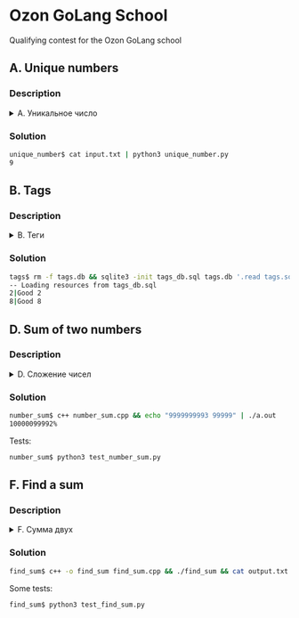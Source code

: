 # Ozon GoLang School

Qualifying contest for the Ozon GoLang school


## A. Unique numbers
### Description 

<details>
<summary>A. Уникальное число</summary>

```
Ограничение времени	1 секунда
Ограничение памяти	64Mb
Ввод	стандартный ввод или input-201.txt
Вывод	стандартный вывод или input-201.a.txt

На вход программе подается большое количество целых чисел. Все числа, кроме одного, имеют пару, причем может быть несколько одинаковых пар. Найдите число без пары.


Формат ввода

stdin десятеричные числа по одному на каждой строке
Формат вывода
stdout десятеричное число

Пример

Ввод	Вывод
1       3
2
2
1
2
3
2
```

</details>

### Solution

```bash
unique_number$ cat input.txt | python3 unique_number.py
9
```


## B. Tags
### Description

<details>
<summary>B. Теги</summary>

```
Ограничение времени	1 секунда
Ограничение памяти	64Mb
Ввод	стандартный ввод или input.txt
Вывод	стандартный вывод или output.txt

В базе данных имеется таблица с товарами goods (id INTEGER, name TEXT), таблица с тегами tags (id INTEGER, name TEXT) и таблица связки товаров и тегов tags_goods (tag_id INTEGER, goods_id INTEGER, UNIQUE (tag_id, goods_id)).

Выведите id и названия всех товаров, которые имеют все возможные теги в этой базе.

БД - SQLite3. В качестве языка решения выберите make2.

Формат ввода
SQL-запрос.
```

</details>


### Solution

```bash
tags$ rm -f tags.db && sqlite3 -init tags_db.sql tags.db '.read tags.sql'
-- Loading resources from tags_db.sql
2|Good 2
8|Good 8
```


## D. Sum of two numbers
### Description

<details>
<summary>D. Сложение чисел</summary>

```
Ограничение времени	1 секунда
Ограничение памяти	64Mb
Ввод	стандартный ввод
Вывод	стандартный вывод

Даны два числа неотрицательных числа A и B(числа могут содержать до 1000 цифр). Вам нужно вычислить их сумму.


Формат ввода

Первая строка ввода содержит числа A и B, разделенные пробелом


Формат вывода

Результат сложения двух чисел нужно вывести на отдельной строке.


Пример 1

Ввод	Вывод
1       2
3


Пример 2

Ввод	Вывод
199     1
200
```

</details>


### Solution

```bash
number_sum$ c++ number_sum.cpp && echo "9999999993 99999" | ./a.out
10000099992%
```

Tests:

```bash
number_sum$ python3 test_number_sum.py
```


## F. Find a sum
### Description

<details>
<summary>F. Сумма двух</summary>

```
Ограничение времени	1 секунда
Ограничение памяти	64Mb
Ввод	input.txt
Вывод	output.txt

Дано целое положительное число "target". Также дана последовательность из целых положительных чисел. Необходимо записать в выходной файл "1", если в последовательности есть два числа сумма, которых равна значению "target" или "0" если таких нет.


Формат ввода

5
1 7 3 4 7 9

Формат вывода

1


Примечания

Все числа используемы в задаче находятся в диапазоне 0 < N < 999999999

Название входной файл: input.txt
Название выходной файл: output.txt
```

</details>


### Solution

```bash
find_sum$ c++ -o find_sum find_sum.cpp && ./find_sum && cat output.txt
```

Some tests:

```bash
find_sum$ python3 test_find_sum.py
```
